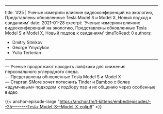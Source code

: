 
---
title: '#25 | Ученые измерили влияние видеоконференций на экологию, Представлены обновленные Tesla Model S и Model X, Новый подход к свиданиям'
date: 2021-01-28
excerpt: 'Ученые измерили влияние видеоконференций на экологию, Представлены обновленные Tesla Model S и Model X, Новый подход к свиданиям'
timeToRead: 0
authors:
  - Dmitry Sitnikov
  - George Ymydykov
  - Yulia Terterian
---

— Ученые продолжают находить лайфхаки для снижения персонального углеродного следа.<br/>
— Представлены обновленные Tesla Model S и Model X<br/>
— Стартап SMore хочет потеснить Tinder и Bamboo с более «вдумчивым» подходом к подбору пар и их общению через особенные видео

{{< anchor-episode-large "https://anchor.fm/t-kittens/embed/episodes/--25--------Tesla-Model-S--Model-X-eplip6" >}}
